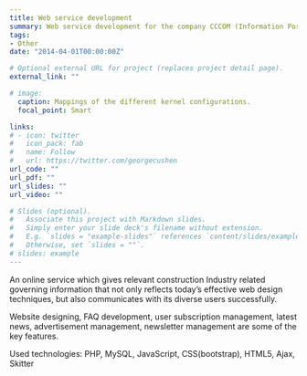 ```yaml
---
title: Web service development
summary: Web service development for the company CCCOM (Information Portal for National Construction Industry)
tags:
- Other
date: "2014-04-01T00:00:00Z"

# Optional external URL for project (replaces project detail page).
external_link: ""

# image:
  caption: Mappings of the different kernel configurations.
  focal_point: Smart

links:
# - icon: twitter
#   icon_pack: fab
#   name: Follow
#   url: https://twitter.com/georgecushen
url_code: ""
url_pdf: ""
url_slides: ""
url_video: ""

# Slides (optional).
#   Associate this project with Markdown slides.
#   Simply enter your slide deck's filename without extension.
#   E.g. `slides = "example-slides"` references `content/slides/example-slides.md`.
#   Otherwise, set `slides = ""`.
# slides: example
---
```


An online service which gives relevant construction Industry related governing information that not only reflects today’s effective web design techniques, but also communicates with its diverse users successfully.

Website designing, FAQ development, user subscription management, latest news, advertisement management, newsletter management are some of the key features.

Used technologies: PHP, MySQL, JavaScript, CSS(bootstrap), HTML5, Ajax, Skitter